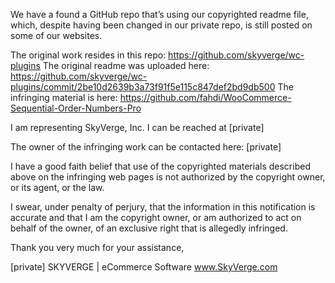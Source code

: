 We have a found a GitHub repo that’s using our copyrighted readme file, which, despite having been changed in our private 
repo, is still posted on some of our websites.

The original work resides in this repo: https://github.com/skyverge/wc-plugins
The original readme was uploaded here: https://github.com/skyverge/wc-plugins/commit/2be10d2639b3a73f91f5e115c847def2bd9db500
The infringing material is here: https://github.com/fahdi/WooCommerce-Sequential-Order-Numbers-Pro

I am representing SkyVerge, Inc. I can be reached at [private]

The owner of the infringing work can be contacted here: [private]

I have a good faith belief that use of the copyrighted materials described above on the infringing web pages is not 
authorized by the copyright owner, or its agent, or the law.

I swear, under penalty of perjury, that the information in this notification is accurate and that I am the copyright owner, 
or am authorized to act on behalf of the owner, of an exclusive right that is allegedly infringed.

Thank you very much for your assistance,

[private]
SKYVERGE | eCommerce Software
www.SkyVerge.com
